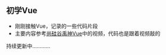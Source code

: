 ## 初学Vue

+ 刚刚接触Vue，记录的一些代码片段
+ 主要内容参考[尚硅谷禹神Vue](https://www.bilibili.com/video/BV1Zy4y1K7SH?spm_id_from=333.337.search-card.all.click&vd_source=0b8dd8c43c6e1de798873d989967396a)中的视频，代码也是跟着视频敲的

持续更新中…………
